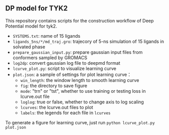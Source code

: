 ## DP model for TYK2
This repository contains scripts for the construction workflow of Deep Potential model for tyk2.

+ `SYSTEMS.txt`: name of 15 ligands
+ `ligands_5ns/*/md_traj.gro`: trajecory of 5-ns simulation of 15 ligands in solvated phase
+ `prepare_gaussian_input.py`: prepare gaussian input files from conformers sampled by GROMACS
+ `log2dp`: convert gaussian log file to deepmd format
+ `lcurve_plot.py`: script to visualize learning curve
+ `plot.json`: a sample of settings for plot learning curve：
   - `win_length`: the window length to smooth learning curve
   - `fig`: the directory to save figure
   - `mode`: "trn" or "tst", whether to use training or testing loss in lcurve.out file
   - `loglog`: true or false, whether to change axis to log scaling
   - `lcurves`: the lcurve.out files to plot
   - `labels`: the legends for each file in `lcurves`

To generate a figure for learning curve, just run `python lcurve_plot.py plot.json`
